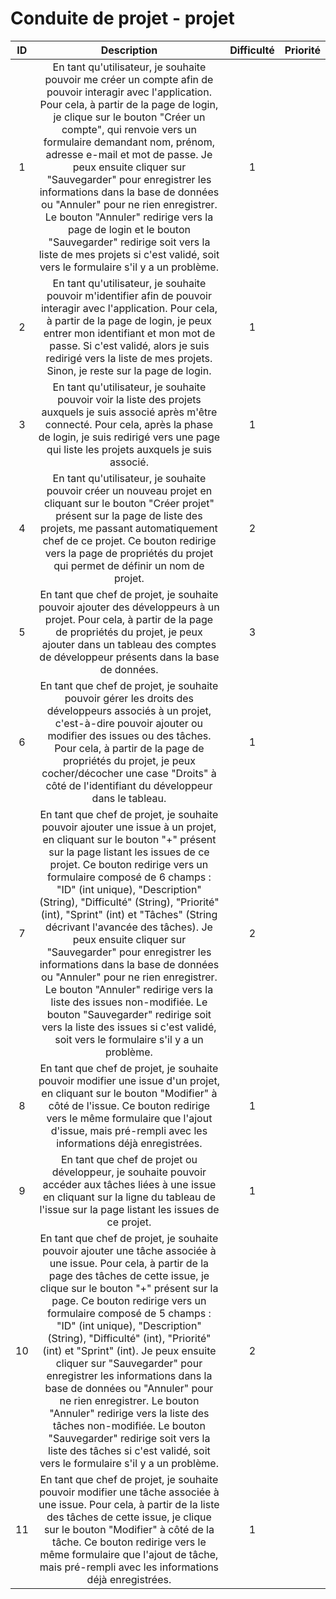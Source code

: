 # Conduite de projet - projet

| ID | Description | Difficulté | Priorité |
|:--:|:-----------:|:----------:|:--------:|
| 1 | En tant qu'utilisateur, je souhaite pouvoir me créer un compte afin de pouvoir interagir avec l'application. Pour cela, à partir de la page de login, je clique sur le bouton "Créer un compte", qui renvoie vers un formulaire demandant nom, prénom, adresse e-mail et mot de passe. Je peux ensuite cliquer sur "Sauvegarder" pour enregistrer les informations dans la base de données ou "Annuler" pour ne rien enregistrer. Le bouton "Annuler" redirige vers la page de login et le bouton "Sauvegarder" redirige soit vers la liste de mes projets si c'est validé, soit vers le formulaire s'il y a un problème. | 1 |  |
| 2 | En tant qu'utilisateur, je souhaite pouvoir m'identifier afin de pouvoir interagir avec l'application. Pour cela, à partir de la page de login, je peux entrer mon identifiant et mon mot de passe. Si c'est validé, alors je suis redirigé vers la liste de mes projets. Sinon, je reste sur la page de login. | 1 |  |
| 3 | En tant qu'utilisateur, je souhaite pouvoir voir la liste des projets auxquels je suis associé après m'être connecté. Pour cela, après la phase de login, je suis redirigé vers une page qui liste les projets auxquels je suis associé. | 1 |  |
| 4 | En tant qu'utilisateur, je souhaite pouvoir créer un nouveau projet en cliquant sur le bouton "Créer projet" présent sur la page de liste des projets, me passant automatiquement chef de ce projet. Ce bouton redirige vers la page de propriétés du projet qui permet de définir un nom de projet. | 2 |  |
| 5 | En tant que chef de projet, je souhaite pouvoir ajouter des développeurs à un projet. Pour cela, à partir de la page de propriétés du projet, je peux ajouter dans un tableau des comptes de développeur présents dans la base de données. | 3 |  |
| 6 | En tant que chef de projet, je souhaite pouvoir gérer les droits des développeurs associés à un projet, c'est-à-dire pouvoir ajouter ou modifier des issues ou des tâches. Pour cela, à partir de la page de propriétés du projet, je peux cocher/décocher une case "Droits" à côté de l'identifiant du développeur dans le tableau. | 1 |  |
| 7 | En tant que chef de projet, je souhaite pouvoir ajouter une issue à un projet, en cliquant sur le bouton "+" présent sur la page listant les issues de ce projet. Ce bouton redirige vers un formulaire composé de 6 champs : "ID" (int unique), "Description" (String), "Difficulté" (String), "Priorité" (int), "Sprint" (int) et "Tâches" (String décrivant l'avancée des tâches). Je peux ensuite cliquer sur "Sauvegarder" pour enregistrer les informations dans la base de données ou "Annuler" pour ne rien enregistrer. Le bouton "Annuler" redirige vers la liste des issues non-modifiée. Le bouton "Sauvegarder" redirige soit vers la liste des issues si c'est validé, soit vers le formulaire s'il y a un problème. | 2 |  |
| 8 | En tant que chef de projet, je souhaite pouvoir modifier une issue d'un projet, en cliquant sur le bouton "Modifier" à côté de l'issue. Ce bouton redirige vers le même formulaire que l'ajout d'issue, mais pré-rempli avec les informations déjà enregistrées. | 1 |  |
| 9 | En tant que chef de projet ou développeur, je souhaite pouvoir accéder aux tâches liées à une issue en cliquant sur la ligne du tableau de l'issue sur la page listant les issues de ce projet. | 1 |  |
| 10 | En tant que chef de projet, je souhaite pouvoir ajouter une tâche associée à une issue. Pour cela, à partir de la page des tâches de cette issue, je clique sur le bouton "+" présent sur la page. Ce bouton redirige vers un formulaire composé de 5 champs : "ID" (int unique), "Description" (String), "Difficulté" (int), "Priorité" (int) et "Sprint" (int). Je peux ensuite cliquer sur "Sauvegarder" pour enregistrer les informations dans la base de données ou "Annuler" pour ne rien enregistrer. Le bouton "Annuler" redirige vers la liste des tâches non-modifiée. Le bouton "Sauvegarder" redirige soit vers la liste des tâches si c'est validé, soit vers le formulaire s'il y a un problème. | 2 |  |
| 11 | En tant que chef de projet, je souhaite pouvoir modifier une tâche associée à une issue. Pour cela, à partir de la liste des tâches de cette issue, je clique sur le bouton "Modifier" à côté de la tâche. Ce bouton redirige vers le même formulaire que l'ajout de tâche, mais pré-rempli avec les informations déjà enregistrées. | 1 |  |
